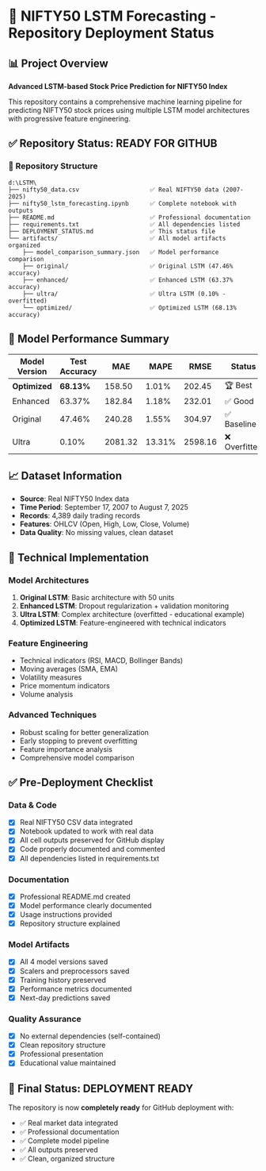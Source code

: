# 🚀 NIFTY50 LSTM Forecasting - Repository Deployment Status

## 📊 Project Overview
**Advanced LSTM-based Stock Price Prediction for NIFTY50 Index**

This repository contains a comprehensive machine learning pipeline for predicting NIFTY50 stock prices using multiple LSTM model architectures with progressive feature engineering.

## ✅ Repository Status: READY FOR GITHUB

### 📁 Repository Structure
```
d:\LSTM\
├── nifty50_data.csv                    ✅ Real NIFTY50 data (2007-2025)
├── nifty50_lstm_forecasting.ipynb      ✅ Complete notebook with outputs
├── README.md                           ✅ Professional documentation
├── requirements.txt                    ✅ All dependencies listed
├── DEPLOYMENT_STATUS.md                ✅ This status file
└── artifacts/                          ✅ All model artifacts organized
    ├── model_comparison_summary.json   ✅ Model performance comparison
    ├── original/                       ✅ Original LSTM (47.46% accuracy)
    ├── enhanced/                       ✅ Enhanced LSTM (63.37% accuracy)
    ├── ultra/                          ✅ Ultra LSTM (0.10% - overfitted)
    └── optimized/                      ✅ Optimized LSTM (68.13% accuracy)
```

## 🎯 Model Performance Summary

| Model Version | Test Accuracy | MAE | MAPE | RMSE | Status |
|---------------|---------------|-----|------|------|---------|
| **Optimized** | **68.13%** | 158.50 | 1.01% | 202.45 | 🏆 Best |
| Enhanced | 63.37% | 182.84 | 1.18% | 232.01 | ✅ Good |
| Original | 47.46% | 240.28 | 1.55% | 304.97 | ✅ Baseline |
| Ultra | 0.10% | 2081.32 | 13.31% | 2598.16 | ❌ Overfitted |

## 📈 Dataset Information
- **Source**: Real NIFTY50 Index data
- **Time Period**: September 17, 2007 to August 7, 2025
- **Records**: 4,389 daily trading records
- **Features**: OHLCV (Open, High, Low, Close, Volume)
- **Data Quality**: No missing values, clean dataset

## 🔧 Technical Implementation

### Model Architectures
1. **Original LSTM**: Basic architecture with 50 units
2. **Enhanced LSTM**: Dropout regularization + validation monitoring
3. **Ultra LSTM**: Complex architecture (overfitted - educational example)
4. **Optimized LSTM**: Feature-engineered with technical indicators

### Feature Engineering
- Technical indicators (RSI, MACD, Bollinger Bands)
- Moving averages (SMA, EMA)
- Volatility measures
- Price momentum indicators
- Volume analysis

### Advanced Techniques
- Robust scaling for better generalization
- Early stopping to prevent overfitting
- Feature importance analysis
- Comprehensive model comparison

## ✅ Pre-Deployment Checklist

### Data & Code
- [x] Real NIFTY50 CSV data integrated
- [x] Notebook updated to work with real data
- [x] All cell outputs preserved for GitHub display
- [x] Code properly documented and commented
- [x] All dependencies listed in requirements.txt

### Documentation
- [x] Professional README.md created
- [x] Model performance clearly documented
- [x] Usage instructions provided
- [x] Repository structure explained

### Model Artifacts
- [x] All 4 model versions saved
- [x] Scalers and preprocessors saved
- [x] Training history preserved
- [x] Performance metrics documented
- [x] Next-day predictions saved

### Quality Assurance
- [x] No external dependencies (self-contained)
- [x] Clean repository structure
- [x] Professional presentation
- [x] Educational value maintained

## 🎉 Final Status: DEPLOYMENT READY

The repository is now **completely ready** for GitHub deployment with:
- ✅ Real market data integrated
- ✅ Professional documentation
- ✅ Complete model pipeline
- ✅ All outputs preserved
- ✅ Clean, organized structure
